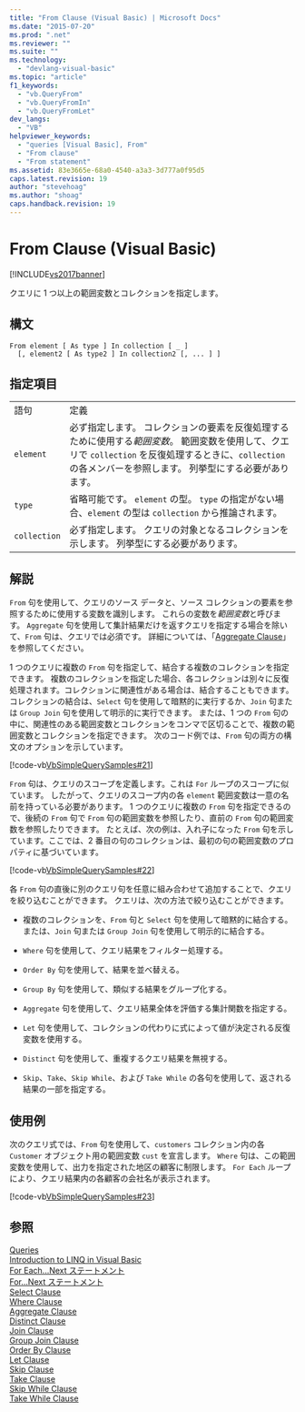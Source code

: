 ```yaml
---
title: "From Clause (Visual Basic) | Microsoft Docs"
ms.date: "2015-07-20"
ms.prod: ".net"
ms.reviewer: ""
ms.suite: ""
ms.technology: 
  - "devlang-visual-basic"
ms.topic: "article"
f1_keywords: 
  - "vb.QueryFrom"
  - "vb.QueryFromIn"
  - "vb.QueryFromLet"
dev_langs: 
  - "VB"
helpviewer_keywords: 
  - "queries [Visual Basic], From"
  - "From clause"
  - "From statement"
ms.assetid: 83e3665e-68a0-4540-a3a3-3d777a0f95d5
caps.latest.revision: 19
author: "stevehoag"
ms.author: "shoag"
caps.handback.revision: 19
---
```

# From Clause (Visual Basic)
[!INCLUDE[vs2017banner](../../../visual-basic/developing-apps/includes/vs2017banner.md)]

クエリに 1 つ以上の範囲変数とコレクションを指定します。  
  
## 構文  
  
```  
From element [ As type ] In collection [ _ ]  
  [, element2 [ As type2 ] In collection2 [, ... ] ]  
```  
  
## 指定項目  
  
|||  
|-|-|  
|語句|定義|  
|`element`|必ず指定します。  コレクションの要素を反復処理するために使用する*範囲変数*。  範囲変数を使用して、クエリで `collection` を反復処理するときに、`collection` の各メンバーを参照します。  列挙型にする必要があります。|  
|`type`|省略可能です。  `element` の型。  `type` の指定がない場合、`element` の型は `collection` から推論されます。|  
|`collection`|必ず指定します。  クエリの対象となるコレクションを示します。  列挙型にする必要があります。|  
  
## 解説  
 `From` 句を使用して、クエリのソース データと、ソース コレクションの要素を参照するために使用する変数を識別します。  これらの変数を*範囲変数*と呼びます。  `Aggregate` 句を使用して集計結果だけを返すクエリを指定する場合を除いて、`From` 句は、クエリでは必須です。  詳細については、「[Aggregate Clause](../../../visual-basic/language-reference/queries/aggregate-clause.md)」を参照してください。  
  
 1 つのクエリに複数の `From` 句を指定して、結合する複数のコレクションを指定できます。  複数のコレクションを指定した場合、各コレクションは別々に反復処理されます。コレクションに関連性がある場合は、結合することもできます。  コレクションの結合は、`Select` 句を使用して暗黙的に実行するか、`Join` 句または `Group Join` 句を使用して明示的に実行できます。  または、1 つの `From` 句の中に、関連性のある範囲変数とコレクションをコンマで区切ることで、複数の範囲変数とコレクションを指定できます。  次のコード例では、`From` 句の両方の構文のオプションを示しています。  
  
 [!code-vb[VbSimpleQuerySamples#21](../../../visual-basic/language-reference/queries/codesnippet/VisualBasic/from-clause_1.vb)]  
  
 `From` 句は、クエリのスコープを定義します。これは `For` ループのスコープに似ています。  したがって、クエリのスコープ内の各 `element` 範囲変数は一意の名前を持っている必要があります。  1 つのクエリに複数の `From` 句を指定できるので、後続の `From` 句で `From` 句の範囲変数を参照したり、直前の `From` 句の範囲変数を参照したりできます。  たとえば、次の例は、入れ子になった `From` 句を示しています。ここでは、2 番目の句のコレクションは、最初の句の範囲変数のプロパティに基づいています。  
  
 [!code-vb[VbSimpleQuerySamples#22](../../../visual-basic/language-reference/queries/codesnippet/VisualBasic/from-clause_2.vb)]  
  
 各 `From` 句の直後に別のクエリ句を任意に組み合わせて追加することで、クエリを絞り込むことができます。  クエリは、次の方法で絞り込むことができます。  
  
-   複数のコレクションを、`From` 句と `Select` 句を使用して暗黙的に結合する。または、`Join` 句または `Group Join` 句を使用して明示的に結合する。  
  
-   `Where` 句を使用して、クエリ結果をフィルター処理する。  
  
-   `Order By` 句を使用して、結果を並べ替える。  
  
-   `Group By` 句を使用して、類似する結果をグループ化する。  
  
-   `Aggregate` 句を使用して、クエリ結果全体を評価する集計関数を指定する。  
  
-   `Let` 句を使用して、コレクションの代わりに式によって値が決定される反復変数を使用する。  
  
-   `Distinct` 句を使用して、重複するクエリ結果を無視する。  
  
-   `Skip`、`Take`、`Skip While`、および `Take While` の各句を使用して、返される結果の一部を指定する。  
  
## 使用例  
 次のクエリ式では、`From` 句を使用して、`customers` コレクション内の各 `Customer` オブジェクト用の範囲変数 `cust` を宣言します。  `Where` 句は、この範囲変数を使用して、出力を指定された地区の顧客に制限します。  `For Each` ループにより、クエリ結果内の各顧客の会社名が表示されます。  
  
 [!code-vb[VbSimpleQuerySamples#23](../../../visual-basic/language-reference/queries/codesnippet/VisualBasic/from-clause_3.vb)]  
  
## 参照  
 [Queries](../../../visual-basic/language-reference/queries/queries.md)   
 [Introduction to LINQ in Visual Basic](../../../visual-basic/programming-guide/language-features/linq/introduction-to-linq.md)   
 [For Each...Next ステートメント](../../../visual-basic/language-reference/statements/for-each-next-statement.md)   
 [For...Next ステートメント](../../../visual-basic/language-reference/statements/for-next-statement.md)   
 [Select Clause](../../../visual-basic/language-reference/queries/select-clause.md)   
 [Where Clause](../../../visual-basic/language-reference/queries/where-clause.md)   
 [Aggregate Clause](../../../visual-basic/language-reference/queries/aggregate-clause.md)   
 [Distinct Clause](../../../visual-basic/language-reference/queries/distinct-clause.md)   
 [Join Clause](../../../visual-basic/language-reference/queries/join-clause.md)   
 [Group Join Clause](../../../visual-basic/language-reference/queries/group-join-clause.md)   
 [Order By Clause](../../../visual-basic/language-reference/queries/order-by-clause.md)   
 [Let Clause](../../../visual-basic/language-reference/queries/let-clause.md)   
 [Skip Clause](../../../visual-basic/language-reference/queries/skip-clause.md)   
 [Take Clause](../../../visual-basic/language-reference/queries/take-clause.md)   
 [Skip While Clause](../../../visual-basic/language-reference/queries/skip-while-clause.md)   
 [Take While Clause](../../../visual-basic/language-reference/queries/take-while-clause.md)